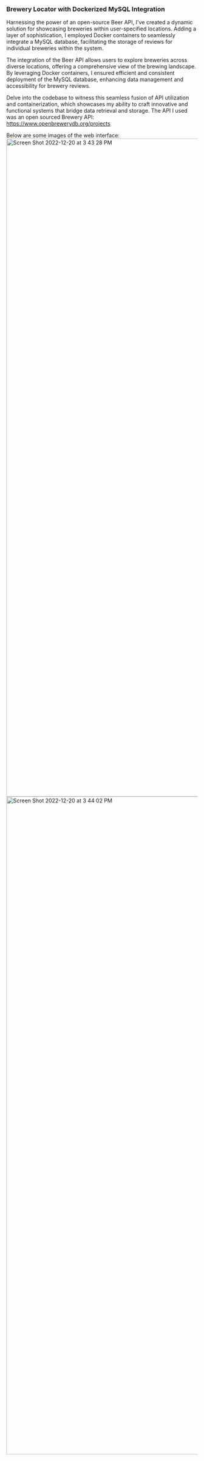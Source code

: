 ### Brewery Locator with Dockerized MySQL Integration

Harnessing the power of an open-source Beer API, I've created a dynamic solution for showcasing breweries within user-specified locations. Adding a layer of sophistication, I employed Docker containers to seamlessly integrate a MySQL database, facilitating the storage of reviews for individual breweries within the system.

The integration of the Beer API allows users to explore breweries across diverse locations, offering a comprehensive view of the brewing landscape. By leveraging Docker containers, I ensured efficient and consistent deployment of the MySQL database, enhancing data management and accessibility for brewery reviews.

Delve into the codebase to witness this seamless fusion of API utilization and containerization, which showcases my ability to craft innovative and functional systems that bridge data retrieval and storage.
The API I used was an open sourced Brewery API: https://www.openbrewerydb.org/projects

Below are some images of the web interface:
<img width="1728" alt="Screen Shot 2022-12-20 at 3 43 28 PM" src="https://user-images.githubusercontent.com/64170090/208762722-3947ae57-c363-40bb-a0f4-50087a2da9bf.png">
<img width="1728" alt="Screen Shot 2022-12-20 at 3 44 02 PM" src="https://user-images.githubusercontent.com/64170090/208762825-88d9f513-27ea-4501-9b5e-ecd5da211ad5.png">
